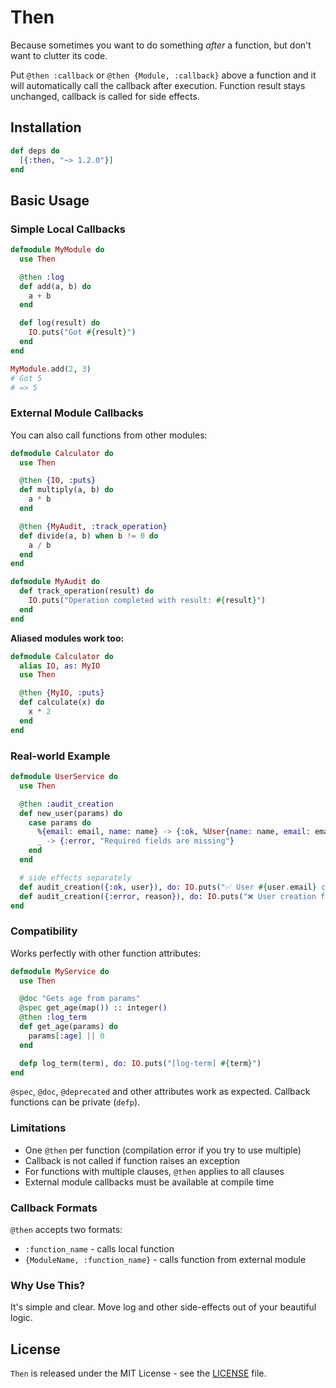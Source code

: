 # Then

Because sometimes you want to do something *after* a function, but don't want to clutter its code.

Put `@then :callback` or `@then {Module, :callback}` above a function and it will automatically 
call the callback after execution. Function result stays unchanged, callback is called for side effects.

## Installation

```elixir
def deps do
  [{:then, "~> 1.2.0"}]
end
```

## Basic Usage

### Simple Local Callbacks

```elixir
defmodule MyModule do
  use Then

  @then :log
  def add(a, b) do
    a + b
  end

  def log(result) do
    IO.puts("Got #{result}")
  end
end

MyModule.add(2, 3)
# Got 5
# => 5
```

### External Module Callbacks

You can also call functions from other modules:

```elixir
defmodule Calculator do
  use Then

  @then {IO, :puts}
  def multiply(a, b) do
    a * b
  end

  @then {MyAudit, :track_operation}
  def divide(a, b) when b != 0 do
    a / b
  end
end

defmodule MyAudit do
  def track_operation(result) do
    IO.puts("Operation completed with result: #{result}")
  end
end
```

**Aliased modules work too:**

```elixir
defmodule Calculator do
  alias IO, as: MyIO
  use Then

  @then {MyIO, :puts}
  def calculate(x) do
    x * 2
  end
end
```

### Real-world Example

```elixir
defmodule UserService do
  use Then

  @then :audit_creation
  def new_user(params) do
    case params do
      %{email: email, name: name} -> {:ok, %User{name: name, email: email}}
      _ -> {:error, "Required fields are missing"}
    end
  end

  # side effects separately
  def audit_creation({:ok, user}), do: IO.puts("✅ User #{user.email} created")
  def audit_creation({:error, reason}), do: IO.puts("❌ User creation failed: #{reason}")
end
```

### Compatibility

Works perfectly with other function attributes:

```elixir
defmodule MyService do
  use Then

  @doc "Gets age from params"
  @spec get_age(map()) :: integer()
  @then :log_term
  def get_age(params) do
    params[:age] || 0
  end

  defp log_term(term), do: IO.puts("[log-term] #{term}")
end
```

`@spec`, `@doc`, `@deprecated` and other attributes work as expected.
Callback functions can be private (`defp`).

### Limitations

- One `@then` per function (compilation error if you try to use multiple)
- Callback is not called if function raises an exception
- For functions with multiple clauses, `@then` applies to all clauses
- External module callbacks must be available at compile time

### Callback Formats

`@then` accepts two formats:
- `:function_name` - calls local function
- `{ModuleName, :function_name}` - calls function from external module

### Why Use This?

It's simple and clear. Move log and other side-effects out of your beautiful logic.

## License

`Then` is released under the MIT License - see the [LICENSE](../LICENSE) file.
